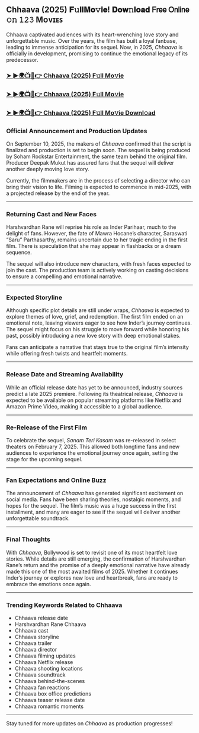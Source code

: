 ##  Chhaava (2025) 𝐅𝚞𝐥𝐥𝐌𝐨𝚟𝐢𝐞! 𝐃𝐨𝐰𝚗𝐥𝐨𝐚𝐝 𝖥𝗋𝖾𝖾 𝖮𝗇𝗅𝗂𝗇𝖾 𝚘𝚗 𝟷𝟸𝟹 Mᴏᴠɪᴇꜱ

 Chhaava captivated audiences with its heart-wrenching love story and unforgettable music. Over the years, the film has built a loyal fanbase, leading to immense anticipation for its sequel. Now, in 2025, *Chhaava* is officially in development, promising to continue the emotional legacy of its predecessor.

### [➤ ►🌍📺📱👉   Chhaava (2025) F𝚞ll Mo𝚟ie](https://t.co/8h5HU2rlt4)

### [➤ ►🌍📺📱👉   Chhaava (2025) F𝚞ll Mo𝚟ie](https://t.co/8h5HU2rlt4)

### [➤ ►🌍📺📱👉   Chhaava (2025) F𝚞ll Mo𝚟ie Downl𝚘ad](https://t.co/8h5HU2rlt4)

### **Official Announcement and Production Updates**

On September 10, 2025, the makers of *Chhaava* confirmed that the script is finalized and production is set to begin soon. The sequel is being produced by Soham Rockstar Entertainment, the same team behind the original film. Producer Deepak Mukut has assured fans that the sequel will deliver another deeply moving love story.

Currently, the filmmakers are in the process of selecting a director who can bring their vision to life. Filming is expected to commence in mid-2025, with a projected release by the end of the year.

---

### **Returning Cast and New Faces**

Harshvardhan Rane will reprise his role as Inder Parihaar, much to the delight of fans. However, the fate of Mawra Hocane’s character, Saraswati “Saru” Parthasarthy, remains uncertain due to her tragic ending in the first film. There is speculation that she may appear in flashbacks or a dream sequence.

The sequel will also introduce new characters, with fresh faces expected to join the cast. The production team is actively working on casting decisions to ensure a compelling and emotional narrative.

---

### **Expected Storyline**

Although specific plot details are still under wraps, *Chhaava* is expected to explore themes of love, grief, and redemption. The first film ended on an emotional note, leaving viewers eager to see how Inder’s journey continues. The sequel might focus on his struggle to move forward while honoring his past, possibly introducing a new love story with deep emotional stakes.

Fans can anticipate a narrative that stays true to the original film’s intensity while offering fresh twists and heartfelt moments.

---

### **Release Date and Streaming Availability**

While an official release date has yet to be announced, industry sources predict a late 2025 premiere. Following its theatrical release, *Chhaava* is expected to be available on popular streaming platforms like Netflix and Amazon Prime Video, making it accessible to a global audience.

---

### **Re-Release of the First Film**

To celebrate the sequel, *Sanam Teri Kasam* was re-released in select theaters on February 7, 2025. This allowed both longtime fans and new audiences to experience the emotional journey once again, setting the stage for the upcoming sequel.

---

### **Fan Expectations and Online Buzz**

The announcement of *Chhaava* has generated significant excitement on social media. Fans have been sharing theories, nostalgic moments, and hopes for the sequel. The film’s music was a huge success in the first installment, and many are eager to see if the sequel will deliver another unforgettable soundtrack.

---

### **Final Thoughts**

With *Chhaava*, Bollywood is set to revisit one of its most heartfelt love stories. While details are still emerging, the confirmation of Harshvardhan Rane’s return and the promise of a deeply emotional narrative have already made this one of the most awaited films of 2025. Whether it continues Inder’s journey or explores new love and heartbreak, fans are ready to embrace the emotions once again.

---

### **Trending Keywords Related to Chhaava**

- Chhaava release date  
- Harshvardhan Rane Chhaava  
- Chhaava cast  
- Chhaava storyline  
- Chhaava trailer  
- Chhaava director  
- Chhaava filming updates  
- Chhaava Netflix release  
- Chhaava shooting locations  
- Chhaava soundtrack  
- Chhaava behind-the-scenes  
- Chhaava fan reactions  
- Chhaava box office predictions  
- Chhaava teaser release date  
- Chhaava romantic moments  

---

Stay tuned for more updates on *Chhaava* as production progresses!
